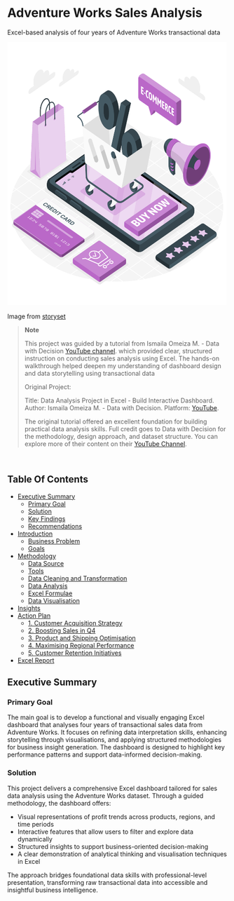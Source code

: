 # Adventure Works Sales Analysis
Excel-based analysis of four years of Adventure Works transactional data

<img src="assets/img/project5_ecommerce.png" width="500" height="600" />

Image from [storyset](https://storyset.com/illustration/ecommerce-web-page/amico)

> **Note**
>
> This project was guided by a tutorial from Ismaila Omeiza M. - Data with Decision [YouTube channel](https://www.youtube.com/watch?v=VxOOt2dP8Jw&ab_channel=DatawithDecision). which provided clear, structured instruction on conducting sales analysis using Excel. The hands-on walkthrough helped deepen my understanding of dashboard design and data storytelling using transactional data
>
> Original Project:
> 
> Title: Data Analysis Project in Excel - Build Interactive Dashboard. Author: Ismaila Omeiza M. - Data with Decision. Platform: [YouTube](https://www.youtube.com/@datalab365).
>
> The original tutorial offered an excellent foundation for building practical data analysis skills. Full credit goes to Data with Decision for the methodology, design approach, and dataset structure. You can explore more of their content on their [YouTube Channel](https://www.youtube.com/@datalab365).
<br/>

## Table Of Contents
- [Executive Summary](#executive-summary)
  - [Primary Goal](#primary-goal)
  - [Solution](#solution)
  - [Key Findings](#key-findings)
  - [Recommendations](#recommendations)
- [Introduction](#introduction)
  - [Business Problem](#business-problem)
  - [Goals](#goals)
- [Methodology](#methodology)
  - [Data Source](#data-source)
  - [Tools](#tools)
  - [Data Cleaning and Transformation](#data-cleaning-and-transformation)
  - [Data Analysis](#data-analysis)
  - [Excel Formulae](#excel-formulae)
  - [Data Visualisation](#data-visualisation)
- [Insights](#insights)
- [Action Plan](#action-plan)
  - [1. Customer Acquisition Strategy](#1.Customer-Acquisition-Strategy)
  - [2. Boosting Sales in Q4](#2.-Boosting-Sales-in-Q4)
  - [3. Product and Shipping Optimisation](#3.-Product-and-Shipping-Optimisation)
  - [4. Maximising Regional Performance](#4.-Maximising-Regional-Performance)
  - [5. Customer Retention Initiatives](#5.-Customer-Retention-Initiatives)
- [Excel Report](#excel-report)	


## Executive Summary
### Primary Goal
The main goal is to develop a functional and visually engaging Excel dashboard that analyses four years of transactional sales data from Adventure Works. It focuses on refining data interpretation skills, enhancing storytelling through visualisations, and applying structured methodologies for business insight generation. The dashboard is designed to highlight key performance patterns and support data-informed decision-making.


### Solution
This project delivers a comprehensive Excel dashboard tailored for sales data analysis using the Adventure Works dataset. Through a guided methodology, the dashboard offers:
- Visual representations of profit trends across products, regions, and time periods
- Interactive features that allow users to filter and explore data dynamically
- Structured insights to support business-oriented decision-making
- A clear demonstration of analytical thinking and visualisation techniques in Excel

The approach bridges foundational data skills with professional-level presentation, transforming raw transactional data into accessible and insightful business intelligence.


